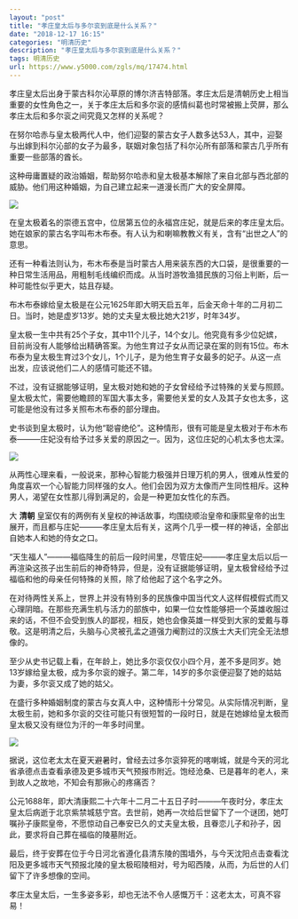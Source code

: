 ```yaml
---
layout: "post"
title: "孝庄皇太后与多尔衮到底是什么关系？"
date: "2018-12-17 16:15"
categories: "明清历史"
description: "孝庄皇太后与多尔衮到底是什么关系？"
tags: 明清历史
url: https://www.y5000.com/zgls/mq/17474.html
---
```






孝庄皇太后出身于蒙古科尔沁草原的博尔济吉特部落。孝庄太后是清朝历史上相当重要的女性角色之一，关于孝庄太后和多尔衮的感情纠葛也时常被搬上荧屏，那么孝庄太后和多尔衮之间究竟又怎样的关系呢？

在努尔哈赤与皇太极两代人中，他们迎娶的蒙古女子人数多达53人，其中，迎娶与出嫁到科尔沁部的女子为最多，联姻对象包括了科尔沁所有部落和蒙古几乎所有重要一些部落的酋长。

这种毋庸置疑的政治婚姻，帮助努尔哈赤和皇太极基本解除了来自北部与西北部的威胁。他们用这种婚姻，为自己建立起来一道漫长而广大的安全屏障。

![](https://img.y5000.com/uploads/allimg/170320/1022221247-0.jpg)

在皇太极着名的崇德五宫中，位居第五位的永福宫庄妃，就是后来的孝庄皇太后。她在娘家的蒙古名字叫布木布泰。有人认为和喇嘛教教义有关，含有“出世之人”的意思。

还有一种看法则认为，布木布泰是当时蒙古人用来装东西的大口袋，是很重要的一种日常生活用品，用粗制毛线编织而成。从当时游牧渔猎民族的习俗上判断，后一种可能性似乎更大，姑且存疑。

布木布泰嫁给皇太极是在公元1625年即大明天启五年，后金天命十年的二月初二日。当时，她是虚岁13岁。她的丈夫皇太极比她大21岁，时年34岁。

皇太极一生中共有25个子女，其中11个儿子，14个女儿。他究竟有多少位妃嫔，目前尚没有人能够给出精确答案。为他生育过子女从而记录在案的则有15位。布木布泰为皇太极生育过3个女儿，1个儿子，是为他生育子女最多的妃子。从这一点出发，应该说他们二人的感情可能还不错。

不过，没有证据能够证明，皇太极对她和她的子女曾经给予过特殊的关爱与照顾。皇太极太忙，需要他瞻顾的军国大事太多，需要他关爱的女人及其子女也太多，这可能是他没有过多关照布木布泰的部分理由。

史书谈到皇太极时，认为他“聪睿绝伦”。这种情形，很有可能是皇太极对于布木布泰———庄妃没有给予过多关爱的原因之一。因为，这位庄妃的心机太多也太深。

![](https://img.y5000.com/uploads/allimg/170320/10222244S-1.jpg)

从两性心理来看，一般说来，那种心智能力极强并日理万机的男人，很难从性爱的角度喜欢一个心智能力同样强的女人。他们会因为双方太像而产生同性相斥。这种男人，渴望在女性那儿得到满足的，会是一种更加女性化的东西。

大 **清朝**
皇室仅有的两例有关皇权的神话故事，均围绕顺治皇帝和康熙皇帝的出生展开，而且都与庄妃———孝庄皇太后有关，这两个几乎一模一样的神话，全部出自她本人和她的侍女之口。

“天生福人”———福临降生的前后一段时间里，尽管庄妃———孝庄皇太后以后一再渲染这孩子出生前后的神奇特异，但是，没有证据能够证明，皇太极曾经给予过福临和他的母亲任何特殊的关照，除了给他起了这个名字之外。

在对待两性关系上，世界上并没有特别多的民族像中国当代文人这样假模假式而又心理阴暗。在那些充满生机与活力的部族中，如果一位女性能够把一个英雄收服过来的话，不但不会受到族人的鄙视，相反，她也会像英雄一样受到大家的爱戴与尊敬。这是明清之后，头脑与心灵被孔孟之道强力阉割过的汉族士大夫们完全无法想像的。

至少从史书记载上看，在年龄上，她比多尔衮仅仅小四个月，差不多是同岁。她13岁嫁给皇太极，成为多尔衮的嫂子。第二年，14岁的多尔衮便迎娶了她的姑姑为妻，多尔衮又成了她的姑父。

在盛行多种婚姻制度的蒙古与女真人中，这种情形十分常见。从实际情况判断，皇太极生前，她和多尔衮的交往可能只有很短暂的一段时日，就是在她嫁给皇太极而皇太极又没有继位为汗的一年多时间里。

![](https://img.y5000.com/uploads/allimg/170320/102222I36-2.jpg)

据说，这位老太太在夏天避暑时，曾经去过多尔衮猝死的喀喇城，就是今天的河北省承德点击查看承德及更多城市天气预报市附近。饱经沧桑、已是暮年的老人，来到故人之故地，不知会有那揪心的疼痛否？

公元1688年，即大清康熙二十六年十二月二十五日子时———午夜时分，孝庄太皇太后病逝于北京紫禁城慈宁宫。去世前，她再一次给后世留下了一个谜团，她叮嘱孙子康熙皇帝，不愿惊动自己奉安已久的丈夫皇太极，且眷恋儿子和孙子，因此，要求将自己葬在福临的陵墓附近。

最后，终于安葬在位于今日河北省遵化县清东陵的围墙外，与今天沈阳点击查看沈阳及更多城市天气预报北陵的皇太极昭陵相对，号为昭西陵，从而，为后世的人们留下了许多想像的空间。

孝庄太皇太后，一生多姿多彩，却也无法不令人感慨万千：这老太太，可真不容易！
